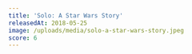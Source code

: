 ```yaml
---
title: 'Solo: A Star Wars Story'
releasedAt: 2018-05-25
image: /uploads/media/solo-a-star-wars-story.jpeg
score: 6
---
```


